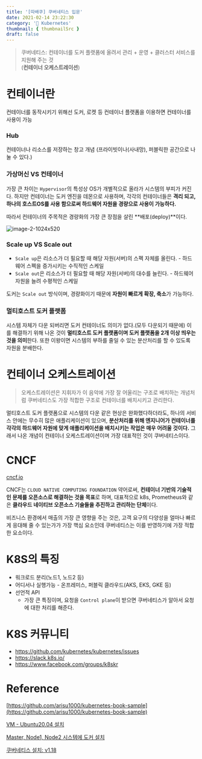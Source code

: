 ```yaml
---
title: '[따배쿠] 쿠버네티스 입문'
date: 2021-02-14 23:22:30
category: '🧭 Kubernetes'
thumbnail: { thumbnailSrc }
draft: false
---
```


> 쿠버네티스: 컨테이너를 도커 플랫폼에 올려서 관리 + 운영 + 클러스터 서비스를 지원해 주는 것  
> (**컨테이너 오케스트레이션**)

# 컨테이너란

컨테이너를 동작시키기 위해선 도커, 로켓 등 컨테이너 플랫폼을 이용하면 컨테이너를 사용이 가능

### Hub

컨테이너나 리소스를 저장하는 창고 개념 (프라이빗이나(사내망), 퍼블릭한 공간으로 나눌 수 있다.)

### 가상머신 VS 컨테이너

가장 큰 차이는 `Hypervisor`의 특성상 OS가 개별적으로 올라가 시스템의 부피가 커진다. 하지만 컨테이너는 도커 엔진을 데몬으로 사용하며, 각각의 컨테이너들은 **격리 되고, 하나의 호스트OS를 사용 함으로써 하드웨어 자원을 경량으로 사용이 가능하다.**

따라서 컨테이너의 주목적은 경량화의 가장 큰 장점을 살린 **배포(deploy)**이다.

![image-2-1024x520](https://user-images.githubusercontent.com/66216102/107961738-a7e81500-6fe9-11eb-92ff-302fcbbea6a2.png)

### Scale up VS Scale out

- `Scale up`은 리소스가 더 필요할 때 해당 자원(서버)의 스펙 자체를 올린다. - 하드웨어 스펙을 증가시키는 수직적인 스케일
- `Scale out`은 리소스가 더 필요할 때 해당 자원(서버)의 대수를 늘린다. - 하드웨어 자원을 늘려 수평적인 스케일

도커는 `Scale out` 방식이며, 경량화이기 때문에 **자원이 빠르게 확장, 축소**가 가능하다.

### 멀티호스트 도커 플랫폼

시스템 자체가 다운 되버리면 도커 컨테이너도 의미가 없다.(모두 다운되기 때문에) 이를 해결하기 위해 나온 것이 **멀티호스트 도커 플랫폼이며 도커 플랫폼을 2개 이상 띄우는 것을 의미**한다. 또한 이왕이면 시스템의 부하를 줄일 수 있는 분산처리를 할 수 있도록 자원을 분배한다.

# 컨테이너 오케스트레이션

> 오케스트레이션은 지휘자가 이 음악에 가장 잘 어울리는 구조로 배치하는 개념처럼 쿠버네티스도 가장 적합한 구조로 컨테이너를 배치시키고 관리한다.

멀티호스트 도커 플랫폼으로 시스템의 다운 같은 현상은 완화했다하더라도, 하나의 서비스 안에는 무수히 많은 애플리케이션이 있으며, **분산처리를 위해 엔지니어가 컨테이너를 각각의 하드웨어 자원에 맞게 애플리케이션을 배치시키는 작업은 매우 어려울 것이다.** 그래서 나온 개념이 컨테이너 오케스트레이션이며 가장 대표적인 것이 쿠버네티스이다.

# CNCF

[cncf.io](cncf.io)

CNCF는 `CLOUD NATIVE COMPUTING FOUNDATION` 약어로써, **컨테이너 기반의 기술적인 문제를 오픈소스로 해결하는 것을 목표**로 하며, 대표적으로 k8s, Prometheus와 같은 **클라우드 네이티브 오픈소스 기술들을 추진하고 관리하는 단체**이다.

비즈니스 환경에서 매출의 가장 큰 영향을 주는 것은, 고객 요구의 다양성을 얼마나 빠르게 응대해 줄 수 있는가가 가장 핵심 요소인데 쿠버네티스는 이를 반영하기에 가장 적합한 요소이다.

# K8S의 특징

- 워크로드 분리(노드1, 노드2 등)
- 어디서나 실행가능 - 온프레미스, 퍼블릭 클라우드(AKS, EKS, GKE 등)
- 선언적 API
  - 가장 큰 특징이며, 요청을 `Control plane`이 받으면 쿠버네티스가 알아서 요청에 대한 처리를 해준다.

# K8S 커뮤니티

- https://github.com/kubernetes/kubernetes/issues
- https://slack.k8s.io/
- https://www.facebook.com/groups/k8skr

# Reference

[https://github.com/arisu1000/kubernetes-book-sample](https://github.com/arisu1000/kubernetes-book-sample)

[VM - Ubuntu20.04 설치](https://www.youtube.com/watch?v=CKUv3oEI8Yo&t=363s)

[Master, Node1, Node2 시스템에 도커 설치](https://www.youtube.com/watch?v-V5-h3yvCOSA&t=518s)

[쿠버네티스 설치: v1.18](https://www.youtube.com/watch?v=5Y847xaXe7U)
